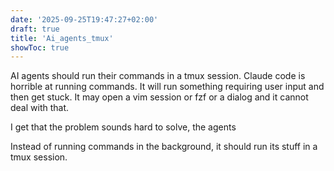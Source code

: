 ```yaml
---
date: '2025-09-25T19:47:27+02:00'
draft: true
title: 'Ai_agents_tmux'
showToc: true
---
```


AI agents should run their commands in a tmux session. 
Claude code is horrible at running commands. It will run something requiring
user input and then get stuck. It may open a vim session or fzf or a dialog and
it cannot deal with that. 

I get that the problem sounds hard to solve, the agents 

Instead of running commands in the background, it should run its stuff in a tmux session.





